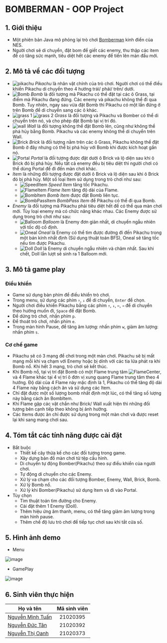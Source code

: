 # BOMBERMAN - OOP Project

## 1. Giới thiệu

* Một phiên bản Java mô phỏng lại trò chơi [Bomberman](https://www.youtube.com/watch?v=mKIOVwqgSXM) kinh điển của NES. 
* Người chơi sẽ di chuyển, đặt bom để giết các enemy, thu thập các item để có tăng sức mạnh, tiêu diệt hết các enemy để tiến lên màn đấu mới.

## 2. Mô tả về các đối tượng

* ![pikachu](https://user-images.githubusercontent.com/100295385/197355266-b584222f-cb53-452a-9ccf-eef81183a740.png) *Pikachu* là nhân vật chính của trò chơi. Người chơi có thể điều khiển Pikachu di chuyển theo 4 hướng trái/ phải/ trên/ dưới.
* ![Bomb](https://user-images.githubusercontent.com/100295385/197355464-6dc5c83f-5294-4859-8da3-493f50d05f5f.png) *Bomb* là đối tượng mà Pikachu có thể đặt tại các ô Grass, tại điểm mà Pikachu đang đứng. Các enemy và pikachu không thể đi qua Bomb. Tuy nhiên, ngay sau vừa đặt Bomb thì Pikachu có một lần đứng ở trên Bomb để di chuyển sang các ô khác.
* ![grass 1](https://user-images.githubusercontent.com/100295385/197355675-7e8ed849-492f-4445-a08a-3dacaadd6b9a.png)
![grass 2](https://user-images.githubusercontent.com/100295385/197355678-0b6694b0-e346-47a4-a4ec-ea44c5e83df5.png) *Grass* là đối tượng và Pikachu và Bomber có thể di chuyển trên nó, và cho phép đặt Bomb tại vị trí đó.
* ![wall](https://user-images.githubusercontent.com/100295385/197355839-3d16fc33-f9c8-4d75-9a50-a899f7c3ce97.png) *Wall* là đối tượng không thể đặt Bomb lên, cũng như không thể phá hủy bằng Bomb. Pikachu và các enemy không thể di chuyển trên Wall.
* ![Brick](https://user-images.githubusercontent.com/100295385/197355940-e9adcc30-27c4-4915-93ea-40f829a5ac1b.png) *Brick* là đối tượng nằm trên các ô Grass, Pikachu không thể đặt Bomb ở đây nhưng có thể bị phá hủy với Bomb khi được kích hoạt gần nó.
* ![Portal](https://user-images.githubusercontent.com/100295385/197356014-5607d2c1-8197-482e-9877-26459853e833.png) *Portal* là đối tượng được đặt dưới ô Brick và lộ diện sau khi ô Brick đó bị phá hủy. Nếu tất cả enemy đều bị tiêu diệt thì người chơi có thể dùng Portal để đi đến màn chơi khác.
* *Item* là những đối tượng được đặt dưới ô Brick và lộ diện sau khi ô Brick đó bị phá hủy. Một số loại Item sử dụng trong trò chơi như sau:
   * ![SpeedItem](https://user-images.githubusercontent.com/100295385/197391868-5c0a8d80-b31c-4981-9a77-255b670719a4.png) *Speed Item* tăng tốc Pikachu.
   * ![FlameItem](https://user-images.githubusercontent.com/100295385/197392001-c11e0a0b-e693-44f9-af0f-a42a790f027f.png) *Flame Item* tăng độ dài của Flame.
   * ![BombItem](https://user-images.githubusercontent.com/100295385/197392139-fd5c3661-0308-448e-8202-e5c965880a61.png) *Bomb Item* được đặt Bomb liên tục.
   * ![BombPassItem](https://user-images.githubusercontent.com/100295385/197392216-e24d859f-5381-414c-ae0c-3866a7be056a.png) *BombPass Item* để Pikachu có thể đi qua Bomb.
* *Enemy* là đối tượng mà Pikachu phải tiêu diệt hết để có thể qua màn chơi mới. Tùy loại enemy mà có chức năng khác nhau. Các Enemy được sử dụng trong trò chơi như sau:
   * ![Balloom](https://user-images.githubusercontent.com/100295385/197356275-0f04c45b-2c04-4962-86b3-7b59a88c18ca.png) *Balloom* là Enemy đơn giản nhất, di chuyển ngẫu nhiên với tốc độ cố định.
   * ![Oneal](https://user-images.githubusercontent.com/100295385/197356374-69d59524-e8fc-4c27-9901-df55ea1fa632.png) *Oneal* là Enemy có thể tìm được đường đi đến Pikachu trong một bán kính nhất định (Sử dụng thuật toán BFS), Oneal sẽ tăng tốc nếu tìm được Pikachu.
   * ![Doll](https://user-images.githubusercontent.com/100295385/197376461-8b5d6e5c-713f-4113-b1fb-d1abdc4f1f96.png) *Doll* là Enemy di chuyển ngẫu nhiên và châm nhất. Sau khi chết, Doll lần lượt sẽ sinh ra 1 Balloom mới.

   
## 3. Mô tả game play

### Điều khiển

* Game sử dụng bàn phím để điều khiển trò chơi.
* Trong menu, sử dụng các phím `↑`, `↓` để di chuyển, `Enter` để chọn.
* Người chơi điều khiển Pikachu bằng các phím `↑`, `↓`, `←`, `→` để di chuyển theo hướng muốn đi, `Space` để đặt Bomb.
* Để dừng trò chơi, nhấn phím `p`.
* Để thoát trò chơi, nhấn phím `e`.
* Trong màn hình Pause, để tăng âm lượng: nhấn phím `w`, giảm âm lượng: nhấn phím `s`.

### Cơ chế game

* Pikachu sẽ có 3 mạng để chơi trong một màn chơi. Pikachu sẽ bị mất mạng mỗi khi va chạm với Enemy hoặc bị dính với các tia lửa phát ra khi Bomb nổ. Khi hết 3 mạng, trò chơi sẽ kết thúc.
* Khi Bomb nổ, tại vị trí đặt Bomb có một Flame trung tâm ![FlameCenter](https://user-images.githubusercontent.com/100295385/197356986-714a8727-e7db-480e-a618-4ac4c09c5675.png), và 4 Flame khác tại 4 vị trí ô đơn vị xung quang Flame trung tâm theo 4 hướng. Độ dài của 4 Flame này mặc định là 1, Pikachu có thể tăng độ dài 4 Flame này bằng cách ăn và sử dụng các Item.
* Chỉ đặt được một số lượng bomb nhất định một lúc, có thể tăng số lượng này bằng cách ăn BombItem.
* Khi Flame gặp các vật chắn như Brick/ Wall xuất hiện thì những đối tượng bên cạnh tiếp theo không bị ảnh hưởng. 
* Các Items được ăn chỉ được sử dụng trong một màn chơi và được reset lại khi sang mang chơi sau.

## 4. Tóm tắt các tính năng được cài đặt

* Bắt buộc
   * Thiết kế cây thừa kế cho các đối tượng trong game.
   * Xây dựng bản đồ màn chơi từ tệp cấu hình.
   * Di chuyển tự động Bomber(Pikachu) theo sự điều khiển của người chơi.
   * Tự động di chuyển cho các Enemy.
   * Xử lý va chạm cho các đối tượng Bomber, Enemy, Wall, Brick, Bomb.
   * Xử lý Bomb nổ.
   * Xử lý khi Bomber(Pikachu) sử dụng Item và đi vào Portal.
* Tùy chọn
   * Tìm thuật toán tìm đường cho Enemy.
   * Cài đặt thêm 1 Enemy (Doll).
   * Thêm hiệu ứng âm thanh, menu, có thể tăng giảm âm lượng trong màn hình pause.
   * Thêm chế độ lưu trò chơi để tiếp tục chơi sau khi tắt cửa số.
   
## 5. Hình ảnh demo

* Menu

![image](https://user-images.githubusercontent.com/100295385/197707986-a7fbbd42-7e74-4827-aedd-b70c68d78a7f.png)
* GamePlay

![image](https://user-images.githubusercontent.com/100295385/197708142-b94af6a3-389e-454d-8564-e7bcd3e09ded.png)

## 6. Sinh viên thực hiện

| Họ và tên  | Mã sinh viên |
| ------------- |:-------------:|
| [Nguyễn Minh Tuấn](https://github.com/lataonhehe) | 21020395    |
| [Nguyễn Đức Tân](https://github.com/ductan2003)   | 21020392    |
| [Nguyễn Thị Oanh](https://github.com/NguyenOanhy) | 21020373    |










